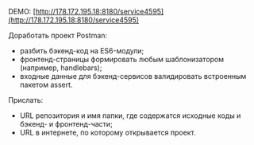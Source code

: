 DEMO: [http://178.172.195.18:8180/service4595](http://178.172.195.18:8180/service4595)

Доработать проект Postman:
 - разбить бэкенд-код на ES6-модули;
 - фронтенд-страницы формировать любым шаблонизатором (например, handlebars);
 - входные данные для бэкенд-сервисов валидировать встроенным пакетом assert.

Прислать:
 - URL репозитория и имя папки, где содержатся исходные коды и бэкенд- и фронтенд-части;
 - URL в интернете, по которому открывается проект.